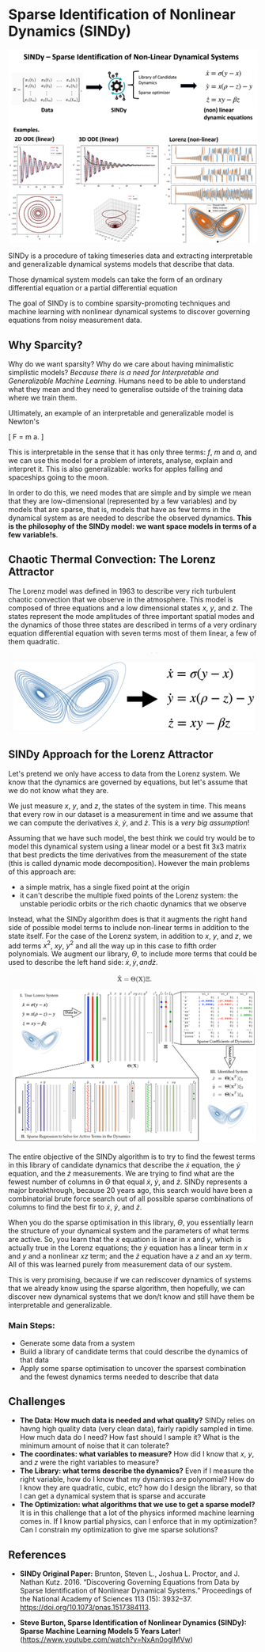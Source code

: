 # Sparse Identification of Nonlinear Dynamics (SINDy)

![Data Dynamics](imgs/SINDy_overview.png)

SINDy is a procedure of taking timeseries data and extracting interpretable and generalizable dynamical systems models that describe that data.


Those dynamical system models can take the form of an ordinary differential equation or a partial differential equation


The goal of SINDy is to combine sparsity-promoting techniques and machine learning with nonlinear dynamical systems to discover governing equations from noisy measurement data.

 ## Why Sparcity?

 Why do we want sparsity? Why do we care about having minimalistic simplistic models? *Because there is a need for Interpretable and Generalizable Machine Learning*. Humans need to be able to understand what they mean and they need to generalise outside of the training data where we train them.

 Ultimately, an example of an interpretable and generalizable model is Newton's

 \[ F = m a. \]

This is interpretable in the sense that it has only three terms: $f$, $m$ and $a$, and we can use this model for a problem of interets, analyse, explain and interpret it. This is also generalizable: works for apples falling and spaceships going to the moon. 

In order to do this, we need modes that are simple and by simple we mean that they are low-dimensional (represented by a few variables) and by models that are sparse, that is, models that have as few terms in the dynamical system as are needed to describe the observed dynamics. **This is the philosophy of the SINDy model: we want space models in terms of a few variable!s**. 

## Chaotic Thermal Convection: The Lorenz Attractor

The Lorenz model was defined in 1963 to describe very rich turbulent chaotic convection that we observe in the atmosphere. This model is composed of three equations and a low dimensional states $x$, $y$, and $z$. The states represent the mode amplitudes of three important spatial modes and the dynamics of those three states are described in terms of a very ordinary equation differential equation with seven terms most of them linear, a few of them quadratic.

![Lorenz Model](imgs/lorenz_model.png)

## SINDy Approach for the Lorenz Attractor

Let's pretend we only have access to data from the Lorenz system. We know that the dynamics are governed by equations, but let's assume that we do not know what they are. 

We just measure $x$, $y$, and $z$, the states of the system in time. This means that every row in our dataset is a measurement in time and we assume that we can compute the derivatives $\dot{x}$, $\dot{y}$, and $\dot{z}$. This is a *very big assumption*!

Assuming that we have such model, the best think we could try would be to model this dynamical system using a linear model or a best fit 3x3 matrix that best predicts the time derivatives from the measurement of the state (this is called dynamic mode decomposition). However the main problems of this approach are:

- a simple matrix, has a single fixed point at the origin
- it can't describe the multiple fixed points of the Lorenz system: the unstable periodic orbits or the rich chaotic dynamics that we observe

Instead, what the SINDy algorithm does is that it augments the right hand side of possible model terms to include non-linear terms in addition to the state itself. For the case of the Lorenz system, in addition to $x$, $y$, and $z$, we add terms $x^2$, $xy$, $y^2$ and all the way up in this case to fifth order polynomials. We augment our library, $\Theta$, to include more terms that could be used to describe the left hand side: $\dot{x}, \dot{y}, and \dot{z}$. 

![SINDy](imgs/sindy.png)

The entire objective of the SINDy algorithm is to try to find the fewest terms in this library of candidate dynamics that describe the $\dot{x}$ equation, the $\dot{y}$ equation, and the $\dot{z}$ measurements. We are trying to find what are the fewest number of columns in $\Theta$ that equal $\dot{x}$, $\dot{y}$, and $\dot{z}$. SINDy represents a major breakthrough, because 20 years ago, this search would have been a combinatorial brute force search out of all possible sparse combinations of columns to find the best fir to $\dot{x}$, $\dot{y}$, and $\dot{z}$. 

When you do the sparse optimisation in this library, $\Theta$, you essentially learn the structure of your dynamical system and the parameters of what terms are active. So, you learn that the $\dot{x}$ equation is linear in $x$ and $y$, which is actually true in the Lorenz equations; the $\dot{y}$ equation has a linear term in $x$ and $y$ and a nonlinear $xz$ term; and the $\dot{z}$ equation have a $z$ and an $xy$ term. All of this was learned purely from measurement data of our system. 

This is very promising, because if we can rediscover dynamics of systems that we already know using the sparse algorithm, then hopefully, we can discover new dynamical systems that we don/t know and still have them be interpretable and generalizable. 

### Main Steps:

- Generate some data from a system 
- Build a library of candidate terms that could describe the dynamics of that data
- Apply some sparse optimisation to uncover the sparsest combination and the fewest dynamics terms needed to describe that data

## Challenges

- **The Data: How much data is needed and what quality?** SINDy relies on havng high quality data (very clean data), fairly rapidly sampled in time. How much data do I need? How fast should I sample it? What is the minimum amount of noise that it can tolerate? 
- **The coordinates: what variables to measure?** How did I know that $x$, $y$, and $z$ were the right variables to measure?
- **The Library: what terms describe the dynamics?** Even if I measure the right variable, how do I know that my dynamics are polynomial? How do I know they are quadratic, cubic, etc? how do I design the library, so that I can get a dynamical system that is sparse and accurate 
- **The Optimization: what algorithms that we use to get a sparse model?** It is in this challenge that a lot of the physics informed machine learning comes in. If I know partial physics, can I enforce that in my optimization? Can I constrain my optimization to give me sparse solutions?

## References


- **SINDy Original Paper:** 
Brunton, Steven L., Joshua L. Proctor, and J. Nathan Kutz. 2016. “Discovering Governing Equations from Data by Sparse Identification of Nonlinear Dynamical Systems.” Proceedings of the National Academy of Sciences 113 (15): 3932–37. https://doi.org/10.1073/pnas.1517384113.

- **Steve Burton, Sparse Identification of Nonlinear Dynamics (SINDy): Sparse Machine Learning Models 5 Years Later!**
(https://www.youtube.com/watch?v=NxAn0oglMVw)